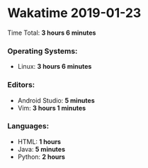 # Wakatime 2019-01-23

Time Total: **3 hours 6 minutes**

### Operating Systems:
- Linux: **3 hours 6 minutes** 

### Editors:
- Android Studio: **5 minutes** 
- Vim: **3 hours 1 minutes** 

### Languages:
- HTML: **1 hours** 
- Java: **5 minutes** 
- Python: **2 hours** 


